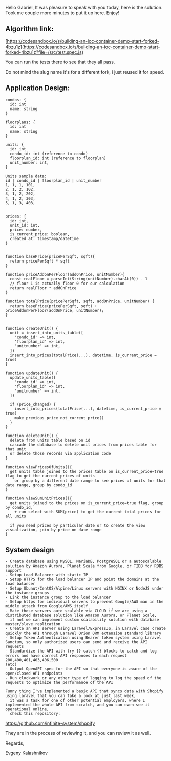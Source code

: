 Hello Gabriel,
It was pleasure to speak with you today, here is the solution.
Took me couple more minutes to put it up here.
Enjoy!

## Algorithm link:

[https://codesandbox.io/s/building-an-ioc-container-demo-start-forked-4bzu1z](https://codesandbox.io/s/building-an-ioc-container-demo-start-forked-4bzu1z?file=/src/test.spec.js)

You can run the tests there to see that they all pass.

Do not mind the slug name it's for a different fork, i just reused it for speed.

## Application Design:
```
condos: {
  id: int
  name: string
}

floorplans: {
  id: int
  name: string
}

units: {
  id: int
  condo_id: int (reference to condo)
  floorplan_id: int (reference to floorplan)
  unit_number: int,
}

Units sample data:
id | condo_id | floorplan_id | unit_number
1, 1, 1, 101,
2, 1, 2, 102,
3, 1, 2, 202,
4, 1, 2, 303,
5, 1, 3, 403,


prices: {
  id: int,
  unit_id: int,
  price: number,
  is_current_price: boolean,
  created_at: timestamp/datetime
}


function basePrice(pricePerSqft, sqft){
  return pricePerSqft * sqft
}

function priceAddonPerFloor(addOnPrice, unitNumber){
  const realFloor = parseInt(String(unitNumber).charAt(0)) - 1
  // floor 1 is actually floor 0 for our calculation
  return realFloor * addOnPrice
}

function totalPrice(pricePerSqft, sqft, addOnPrice, unitNumber) {
  return basePrice(pricePerSqft, sqft) + priceAddonPerFloor(addOnPrice, unitNumber);
}


function createUnit() {
  unit = insert_into_units_table([
    'condo_id' => int,
    'floorplan_id' => int,
    'unitnumber' => int,
  ])
  insert_into_prices(totalPrice(...), datetime, is_current_price = true)
}

function updateUnit() {
  update_units_table([
    'condo_id' => int,
    'floorplan_id' => int,
    'unitnumber' => int,
  ])

  if (price_changed) {
    insert_into_prices(totalPrice(...), datetime, is_current_price = true)
    make_previous_price_not_current_price()
  }
}

function deleteUnit() {
  delete from units table based on id
  cascade the database to delete unit prices from prices table for that unit
  or delete those records via application code
}

function viewPricesOfUnits(){
  get units table joined to the prices table on is_current_price=true flag to get the current prices of units
    or group by a different date range to see prices of units for that date range, group by condo_id
}

function viewSumUnitPrices(){
  get units joined to the prices on is_current_price=true flag, group by condo_id,
    + run select with SUM(price) to get the current total prices for all units

  if you need prices by particular date or to create the view visualization, join by price on date range
}
````

## System design
````
- Create database using MySQL, MariaDB, PostgreSQL or a autoscalable solution by Amazon Aurora, Planet Scale from Google, or TIDB for RDBS support
- Setup Load Balancer with static IP
- Setup HTTPS for the load balancer IP and point the domains at the load balancer
- Setup Ubunut/CentOS/Alpine/Linux servers with NGINX or NodeJS under the instance groups
- Link the instance group to the load balancer
- Setup https for individual servers to prevent Google/AWS man in the middle attack from Google/AWS itself
- Make those servers auto scalable via CLOUD if we are using a distributed database solution like Amazon Aurora, or Planet Scale,
  if not we can implement custom scalability solution with database master/slave replication
- Create an API server using Laravel/ExpressJS, in Laravel case create quickly the API through Laravel Orion ORM extension standard library
- Setup Token Authentication using Bearer token system using Laravel Sanctum, so only authorized users can send and receive the API requests
- Standardize the API with try {} catch {} blocks to catch and log errors and have correct API responses to each request 200,400,401,403,406,500
(etc)
- Output OpenAPI spec for the API so that everyone is aware of the open/closed API endpoints
- Run clockwork or any other type of logging to log the speed of the requests to optimize the performance of the API

Funny thing I've implemented a basic API that syncs data with Shopify using laravel that you can take a look at just last week,
  it was a task for one of other potential employers, where I implemented the whole API from scratch, and you can even see it operational online,
  check this repository:
````

https://github.com/infinite-system/shopify

They are in the process of reviewing it, and you can review it as well.

Regards,

Evgeny Kalashnikov

